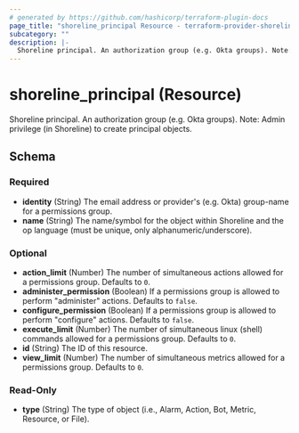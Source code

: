 ```yaml
---
# generated by https://github.com/hashicorp/terraform-plugin-docs
page_title: "shoreline_principal Resource - terraform-provider-shoreline"
subcategory: ""
description: |-
  Shoreline principal. An authorization group (e.g. Okta groups). Note: Admin privilege (in Shoreline) to create principal objects.
---
```


# shoreline_principal (Resource)

Shoreline principal. An authorization group (e.g. Okta groups). Note: Admin privilege (in Shoreline) to create principal objects.



<!-- schema generated by tfplugindocs -->
## Schema

### Required

- **identity** (String) The email address or provider's (e.g. Okta) group-name for a permissions group.
- **name** (String) The name/symbol for the object within Shoreline and the op language (must be unique, only alphanumeric/underscore).

### Optional

- **action_limit** (Number) The number of simultaneous actions allowed for a permissions group. Defaults to `0`.
- **administer_permission** (Boolean) If a permissions group is allowed to perform "administer" actions. Defaults to `false`.
- **configure_permission** (Boolean) If a permissions group is allowed to perform "configure" actions. Defaults to `false`.
- **execute_limit** (Number) The number of simultaneous linux (shell) commands allowed for a permissions group. Defaults to `0`.
- **id** (String) The ID of this resource.
- **view_limit** (Number) The number of simultaneous metrics allowed for a permissions group. Defaults to `0`.

### Read-Only

- **type** (String) The type of object (i.e., Alarm, Action, Bot, Metric, Resource, or File).



